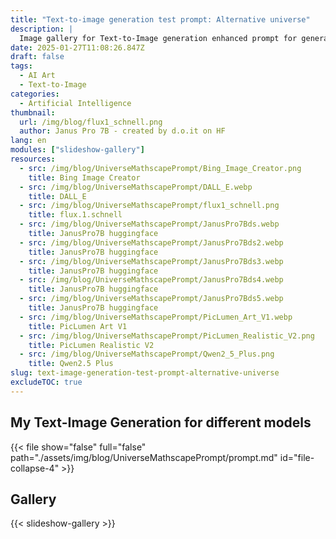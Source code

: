 ```yaml
---
title: "Text-to-image generation test prompt: Alternative universe"
description: |
  Image gallery for Text-to-Image generation enhanced prompt for generation an image for an alternative universe
date: 2025-01-27T11:08:26.847Z
draft: false
tags:
  - AI Art
  - Text-to-Image
categories:
  - Artificial Intelligence
thumbnail:
  url: /img/blog/flux1_schnell.png
  author: Janus Pro 7B - created by d.o.it on HF
lang: en
modules: ["slideshow-gallery"]  
resources:
  - src: /img/blog/UniverseMathscapePrompt/Bing_Image_Creator.png
    title: Bing Image Creator
  - src: /img/blog/UniverseMathscapePrompt/DALL_E.webp
    title: DALL_E
  - src: /img/blog/UniverseMathscapePrompt/flux1_schnell.png
    title: flux.1.schnell
  - src: /img/blog/UniverseMathscapePrompt/JanusPro7Bds.webp
    title: JanusPro7B huggingface
  - src: /img/blog/UniverseMathscapePrompt/JanusPro7Bds2.webp
    title: JanusPro7B huggingface
  - src: /img/blog/UniverseMathscapePrompt/JanusPro7Bds3.webp
    title: JanusPro7B huggingface
  - src: /img/blog/UniverseMathscapePrompt/JanusPro7Bds4.webp
    title: JanusPro7B huggingface
  - src: /img/blog/UniverseMathscapePrompt/JanusPro7Bds5.webp
    title: JanusPro7B huggingface
  - src: /img/blog/UniverseMathscapePrompt/PicLumen_Art_V1.webp
    title: PicLumen Art V1
  - src: /img/blog/UniverseMathscapePrompt/PicLumen_Realistic_V2.png
    title: PicLumen Realistic V2
  - src: /img/blog/UniverseMathscapePrompt/Qwen2_5_Plus.png
    title: Qwen2.5 Plus 
slug: text-image-generation-test-prompt-alternative-universe
excludeTOC: true
---
```


## My Text-Image Generation for different models

{{< file show="false" full="false" path="./assets/img/blog/UniverseMathscapePrompt/prompt.md" id="file-collapse-4" >}}

## Gallery

{{< slideshow-gallery >}}
